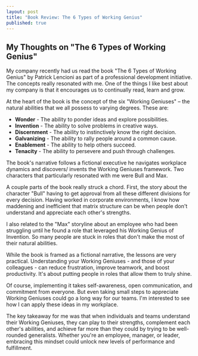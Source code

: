 ```yaml
---
layout: post
title: "Book Review: The 6 Types of Working Genius"
published: true
---
```


## My Thoughts on "The 6 Types of Working Genius"

My company recently had us read the book "The 6 Types of Working Genius" by Patrick Lencioni as part of a professional development initiative. The concepts really resonated with me. One of the things I like best about my company is that it encourages us to continually read, learn and grow.

At the heart of the book is the concept of the six "Working Geniuses" – the natural abilities that we all possess to varying degrees. These are:

* **Wonder** - The ability to ponder ideas and explore possibilities.
* **Invention** - The ability to solve problems in creative ways. 
* **Discernment** - The ability to instinctively know the right decision.
* **Galvanizing** - The ability to rally people around a common cause.
* **Enablement** - The ability to help others succeed.
* **Tenacity** - The ability to persevere and push through challenges.

The book's narrative follows a fictional executive he navigates workplace dynamics and discovers/ invents the Working Geniuses framework. Two characters that particularly resonated with me were Bull and Max.

A couple parts of the book really struck a chord. First, the story about the character "Bull" having to get approval from all these different divisions for every decision. Having worked in corporate environments, I know how maddening and inefficient that matrix structure can be when people don't understand and appreciate each other's strengths.

I also related to the "Max" storyline about an employee who had been struggling until he found a role that leveraged his Working Genius of Invention. So many people are stuck in roles that don't make the most of their natural abilities.

While the book is framed as a fictional narrative, the lessons are very practical. Understanding your Working Geniuses - and those of your colleagues - can reduce frustration, improve teamwork, and boost productivity. It's about putting people in roles that allow them to truly shine.

Of course, implementing it takes self-awareness, open communication, and commitment from everyone. But even taking small steps to appreciate Working Geniuses could go a long way for our teams. I'm interested to see how I can apply these ideas in my workplace.

The key takeaway for me was that when individuals and teams understand their Working Geniuses, they can play to their strengths, complement each other's abilities, and achieve far more than they could by trying to be well-rounded generalists. Whether you're an employee, manager, or leader, embracing this mindset could unlock new levels of performance and fulfillment.